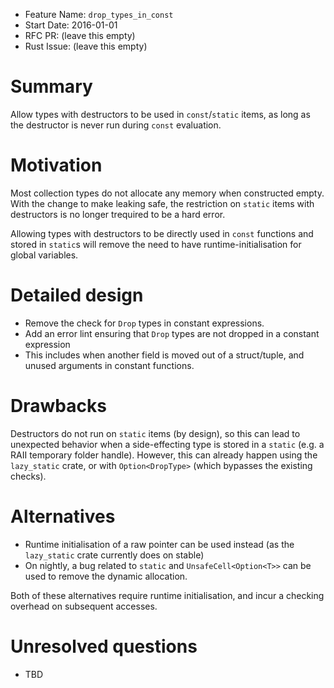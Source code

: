 - Feature Name: `drop_types_in_const`
- Start Date: 2016-01-01
- RFC PR: (leave this empty)
- Rust Issue: (leave this empty)

# Summary
[summary]: #summary

Allow types with destructors to be used in `const`/`static` items, as long as the destructor is never run during `const` evaluation.

# Motivation
[motivation]: #motivation

Most collection types do not allocate any memory when constructed empty. With the change to make leaking safe, the restriction on `static` items with destructors
is no longer trequired to be a hard error.

Allowing types with destructors to be directly used in `const` functions and stored in `static`s will remove the need to have
runtime-initialisation for global variables.

# Detailed design
[design]: #detailed-design

- Remove the check for `Drop` types in constant expressions.
- Add an error lint ensuring that `Drop` types are not dropped in a constant expression
 - This includes when another field is moved out of a struct/tuple, and unused arguments in constant functions.

# Drawbacks
[drawbacks]: #drawbacks

Destructors do not run on `static` items (by design), so this can lead to unexpected behavior when a side-effecting type is stored in a `static` (e.g. a RAII temporary folder handle). However, this can already happen using the `lazy_static` crate, or with `Option<DropType>` (which bypasses the existing checks).

# Alternatives
[alternatives]: #alternatives

- Runtime initialisation of a raw pointer can be used instead (as the `lazy_static` crate currently does on stable)
- On nightly, a bug related to `static` and `UnsafeCell<Option<T>>` can be used to remove the dynamic allocation.

Both of these alternatives require runtime initialisation, and incur a checking overhead on subsequent accesses.

# Unresolved questions
[unresolved]: #unresolved-questions

- TBD
